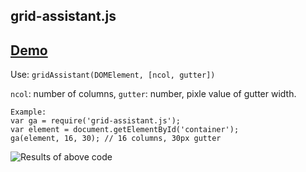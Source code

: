 grid-assistant.js
-----------------

## [Demo](http://yiransheng.github.io/grid-assistant/)

Use: `gridAssistant(DOMElement, [ncol, gutter])`

`ncol`: number of columns, `gutter`: number, pixle value of gutter width. 

```
Example: 
var ga = require('grid-assistant.js');
var element = document.getElementById('container');
ga(element, 16, 30); // 16 columns, 30px gutter
```

![Results of above code](http://yiransheng.github.io/grid-assistant/ga.png)




